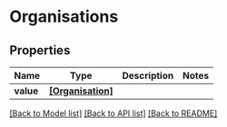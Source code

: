 # Organisations


## Properties
Name | Type | Description | Notes
------------ | ------------- | ------------- | -------------
**value** | [**[Organisation]**](Organisation.md) |  | 

[[Back to Model list]](../README.md#documentation-for-models) [[Back to API list]](../README.md#documentation-for-api-endpoints) [[Back to README]](../README.md)


